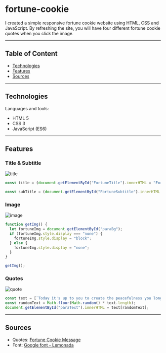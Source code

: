 # fortune-cookie

I created a simple responsive fortune cookie website using HTML, CSS and JavaScript. By refreshing the site, you will have four different fortune cookie quotes when you click the image. 

---
## Table of Content
- [Technologies](https://github.com/jjungmincho/fortune-cookie#technologies)
- [Features](https://github.com/jjungmincho/fortune-cookie#features)
- [Sources](https://github.com/jjungmincho/fortune-cookie#sources)

---

## Technologies
Languages and tools:
- HTML 5
- CSS 3
- JavaScript (ES6)

---

## Features
### Title & Subtitle
![title](https://user-images.githubusercontent.com/40417828/103501886-6ec25f80-4e04-11eb-8f97-42e6e4661620.png)
```js
const title = (document.getElementById("FortuneTitle").innerHTML = "Fortune Cookie");

const subTitle = (document.getElementById("FortuneSubtitle").innerHTML = "What do you want to know?");
```

### Image 
![image](https://user-images.githubusercontent.com/40417828/103501894-76820400-4e04-11eb-92ae-a8b52afc727c.png)
```js
function getImg() {
  let fortuneImg = document.getElementById("paraBg");
  if (fortuneImg.style.display === "none") {
    fortuneImg.style.display = "block";
  } else {
    fortuneImg.style.display = "none";
  }
}

getImg();
```

### Quotes
![quote](https://user-images.githubusercontent.com/40417828/103501903-7da91200-4e04-11eb-839e-f1535a534913.png)
```js
const text = [`Today it's up to you to create the peacefulness you long for.`, `A friend asks only for your time not your money.`, `If you refuse to accept anything but the best, you very often get it.`, `A smile is your passport into the hearts of others.`];
const randomText = Math.floor(Math.random() * text.length);
document.getElementById("paraText").innerHTML = text[randomText];
```

---

## Sources

- Quotes: [Fortune Cookie Message](http://www.fortunecookiemessage.com/)
- Font: [Google font - Lemonada](https://fonts.google.com/specimen/Lemonada?query=Lemonada)
